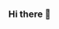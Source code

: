 ### Hi there 👋

<!--
**andrezcom/andrezcom**


- 🔭 Actualmente trabajando en la actualización del software administrativo de Capello, previamente desarrolado en Excel y VBA.
- 🌱 Entre las tecnólogias por implementar en este desarrrollo se encuentra Angular y typescript
- 👯 Actualmente busco un proyecto que me genere un gran reto, y con el cual se tenga la espectativa de alcanzar una gran comunidad de usuarios
- 🤔 I’m looking for help with ...
- 💬 Estoy disponible a consultorias o dar ayuda en divewrsas areas de trabajo, tengo experiencia en idferentes entornos como linux android mac os, y windows.
- 📫 Si tienes un proyecto en en pleno desarrollo tengo aptitdes para apportar no solamente en desarrollo sino tambien como organización de grupo de trabajo y conceptos empresariales aprendidos
      a traves de años de experiencia acumulada

-->
